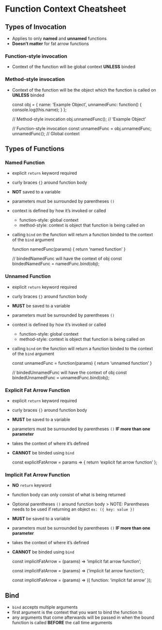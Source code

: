 Function Context Cheatsheet
===========================

Types of Invocation
-------------------

-   Applies to only **named** and **unnamed** functions
-   **Doesn’t matter** for fat arrow functions

### Function-style invocation

-   Context of the function will be global context **UNLESS** binded

### Method-style invocation

-   Context of the function will be the object which the function is called on **UNLESS** binded

    const obj = { name: ‘Example Object’, unnamedFunc: function() { console.log(this.name); } };

    // Method-style invocation obj.unnamedFunc(); // ‘Example Object’

    // Function-style invocation const unnamedFunc = obj.unnamedFunc; unnamedFunc(); // Global context

Types of Functions
------------------

### Named Function

-   explicit `return` keyword required
-   curly braces `{}` around function body
-   **NOT** saved to a variable
-   parameters must be surrounded by parentheses `()`
-   context is defined by how it’s invoked or called
    -   function-style: global context
    -   method-style: context is object that function is being called on
-   calling `bind` on the function will return a function binded to the context of the `bind` argument

    function namedFunc(params) { return ‘named function’ }

    // bindedNamedFunc will have the context of obj const bindedNamedFunc = namedFunc.bind(obj);

### Unnamed Function

-   explicit `return` keyword required
-   curly braces `{}` around function body
-   **MUST** be saved to a variable
-   parameters must be surrounded by parentheses `()`
-   context is defined by how it’s invoked or called
    -   function-style: global context
    -   method-style: context is object that function is being called on
-   calling `bind` on the function will return a function binded to the context of the `bind` argument

    const unnamedFunc = function(params) { return ‘unnamed function’ }

    // bindedUnnamedFunc will have the context of obj const bindedUnnamedFunc = unnamedFunc.bind(obj);

### Explicit Fat Arrow Function

-   explicit `return` keyword required
-   curly braces `{}` around function body
-   **MUST** be saved to a variable
-   parameters must be surrounded by parentheses `()` **IF more than one parameter**
-   takes the context of where it’s defined
-   **CANNOT** be binded using `bind`

    const explicitFatArrow = params =&gt; { return ‘explicit fat arrow function’ };

### Implicit Fat Arrow Function

-   **NO** `return` keyword
-   function body can only consist of what is being returned
-   Optional parentheses `()` around function body &gt; NOTE: Parentheses needs to be used if returning an object `ex: ({ key: value })`
-   **MUST** be saved to a variable
-   parameters must be surrounded by parentheses `()` **IF more than one parameter**
-   takes the context of where it’s defined
-   **CANNOT** be binded using `bind`

    const implicitFatArrow = (params) =&gt; ‘implicit fat arrow function’;

    const implicitFatArrow = (params) =&gt; (‘implicit fat arrow function’);

    const implicitFatArrow = (params) =&gt; ({ function: ‘implicit fat arrow’ });

Bind
----

-   `bind` accepts multiple arguments
-   first argument is the context that you want to bind the function to
-   any arguments that come afterwards will be passed in when the bound function is called **BEFORE** the call time arguments
